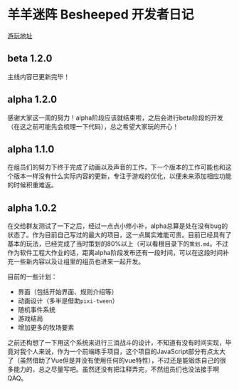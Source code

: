 # 羊羊迷阵 Besheeped 开发者日记

[游玩地址](http://43.142.78.228:3636/index.html)

## beta 1.2.0

主线内容已更新完毕！

## alpha 1.2.0

感谢大家这一周的努力！alpha阶段应该就结束啦，之后会进行beta阶段的开发（在这之前可能先会梳理一下代码），总之希望大家玩的开心！

## alpha 1.1.0

在组员们的努力下终于完成了动画以及声音的工作，下一个版本的工作可能也和这个版本一样没有什么实际内容的更新，专注于游戏的优化，以便未来添加相应功能的时候积重难返。

## alpha 1.0.2

在交给群友测试了一下之后，经过一点点小修小补，alpha总算是处在没有bug的状态了。作为目前自己写过的最大的项目，这一点属实难能可贵。目前已经具有了基本的玩法，已经完成了当时策划的80%以上（可以看根目录下的`策划.md`。不过作为软件工程大作业的话，距离alpha阶段发布还有一段时间，可以在这段时间补充一些新内容以及让组里的组员也进来一起开发。

目前的一些计划：
+ 界面（包括开始界面、规则介绍等）
+ 动画设计（多半是借助`pixi-tween`）
+ 随机事件系统
+ 游戏结局
+ 增加更多的牧场要素

之前还构想了一下用这个系统来进行三消战斗的设计，不知道有没有时间实现，毕竟对我个人来说，作为一个前端练手项目，这个项目的JavaScript部分有点太大了（虽然借助了Vue但是并没有使用任何的vue特性），不过还是能锻炼自己的很多能力的，总之尽量写吧。虽然还没有把注释弄完，不然组员们也没法接手啊QAQ。
